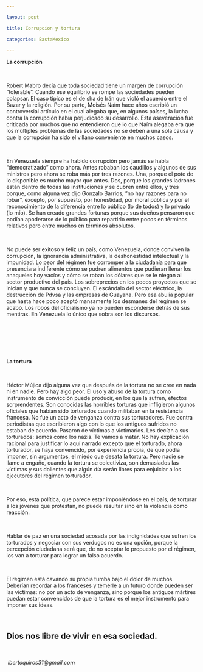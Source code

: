 ```yaml
---

layout: post

title: Corrupcion y tortura

categories: BastaMexico

---
```


<p><strong>La corrupci&oacute;n</strong></p>
<p>&nbsp;</p>
<p>Robert Mabro dec&iacute;a que toda sociedad tiene un margen de corrupci&oacute;n &ldquo;tolerable&rdquo;. Cuando ese equilibrio se rompe las sociedades pueden colapsar. El caso t&iacute;pico es el de sha de Ir&aacute;n que viol&oacute; el acuerdo entre el Bazar y la religi&oacute;n. Por su parte, Mois&eacute;s Na&iacute;m hace a&ntilde;os escribi&oacute; un controversial art&iacute;culo en el cual alegaba que, en algunos pa&iacute;ses, la lucha contra la corrupci&oacute;n hab&iacute;a perjudicado su desarrollo. Esta aseveraci&oacute;n fue criticada por muchos que no entendieron que lo que Na&iacute;m alegaba era que los m&uacute;ltiples problemas de las sociedades no se deben a una sola causa y que la corrupci&oacute;n ha sido el villano conveniente en muchos casos.</p>
<p>&nbsp;</p>
<p>En Venezuela siempre ha habido corrupci&oacute;n pero jam&aacute;s se hab&iacute;a &ldquo;democratizado&rdquo; como ahora. Antes robaban los caudillos y algunos de sus ministros pero ahora se roba m&aacute;s por tres razones. Una, porque el pote de lo disponible es mucho mayor que antes. Dos, porque los grandes ladrones est&aacute;n dentro de todas las instituciones y se cubren entre ellos, y tres porque, como alguna vez dijo Gonzalo Barrios, &ldquo;no hay razones para no robar&rdquo;, excepto, por supuesto, por honestidad, por moral p&uacute;blica y por el reconocimiento de la diferencia entre lo p&uacute;blico (lo de todos) y lo privado (lo m&iacute;o). Se han creado grandes fortunas porque sus due&ntilde;os pensaron que pod&iacute;an apoderarse de lo p&uacute;blico para repartirlo entre pocos en t&eacute;rminos relativos pero entre muchos en t&eacute;rminos absolutos.</p>
<p>&nbsp;</p>
<p>No puede ser exitoso y feliz un pa&iacute;s, como Venezuela, donde conviven la corrupci&oacute;n, la ignorancia administrativa, la deshonestidad intelectual y la impunidad. Lo peor del r&eacute;gimen fue corromper a la ciudadan&iacute;a para que presenciara indiferente c&oacute;mo se pudren alimentos que pudieran llenar los anaqueles hoy vac&iacute;os y c&oacute;mo se roban los d&oacute;lares que se le niegan al sector productivo del pa&iacute;s. Los sobreprecios en los pocos proyectos que se inician y que nunca se concluyen. El esc&aacute;ndalo del sector el&eacute;ctrico, la destrucci&oacute;n de Pdvsa y las empresas de Guayana. Pero esa abulia popular que hasta hace poco acept&oacute; mansamente los desmanes del r&eacute;gimen se acab&oacute;. Los robos del oficialismo ya no pueden esconderse detr&aacute;s de sus mentiras. En Venezuela lo &uacute;nico que sobra son los discursos.</p>
<p>&nbsp;</p>
<p>&nbsp;</p>
<p>&nbsp;</p>
<p><strong>La tortura</strong></p>
<p>&nbsp;</p>
<p>H&eacute;ctor M&uacute;jica dijo alguna vez que despu&eacute;s de la tortura no se cree en nada ni en nadie. Pero hay algo peor. El uso y abuso de la tortura como instrumento de convicci&oacute;n puede producir, en los que la sufren, efectos sorprendentes. Son conocidas las horribles torturas que infligieron algunos oficiales que hab&iacute;an sido torturados cuando militaban en la resistencia francesa. No fue un acto de venganza contra sus torturadores. Fue contra periodistas que escribieron algo con lo que los antiguos sufridos no estaban de acuerdo. Pasaron de v&iacute;ctimas a victimarios. Les dec&iacute;an a sus torturados: somos como los nazis. Te vamos a matar. No hay explicaci&oacute;n racional para justificar lo aqu&iacute; narrado excepto que el torturado, ahora torturador, se haya convencido, por experiencia propia, de que pod&iacute;a imponer, sin argumentos, el miedo que desata la tortura. Pero nadie se llame a enga&ntilde;o, cuando la tortura se colectiviza, son demasiados las v&iacute;ctimas y sus dolientes que alg&uacute;n d&iacute;a ser&aacute;n libres para enjuiciar a los ejecutores del r&eacute;gimen torturador.</p>
<p>&nbsp;</p>
<p>Por eso, esta pol&iacute;tica, que parece estar imponi&eacute;ndose en el pa&iacute;s, de torturar a los j&oacute;venes que protestan, no puede resultar sino en la violencia como reacci&oacute;n.</p>
<p>&nbsp;</p>
<p>Hablar de paz en una sociedad acosada por las indignidades que sufren los torturados y negociar con sus verdugos no es una opci&oacute;n, porque la percepci&oacute;n ciudadana ser&aacute; que, de no aceptar lo propuesto por el r&eacute;gimen, los van a torturar para lograr un falso acuerdo.</p>
<p>&nbsp;</p>
<p>El r&eacute;gimen est&aacute; cavando su propia tumba bajo el dolor de muchos. Deber&iacute;an recordar a los franceses y temerle a un futuro donde pueden ser las v&iacute;ctimas: no por un acto de venganza, sino porque los antiguos m&aacute;rtires puedan estar convencidos de que la tortura es el mejor instrumento para imponer sus ideas.</p>
<p>&nbsp;</p>
<h2>Dios nos libre de vivir en esa sociedad.</h2>
<p>&nbsp;</p>
<p><em>&nbsp;lbertoquiros31@gmail.com</em></p>
<p>&nbsp;</p>